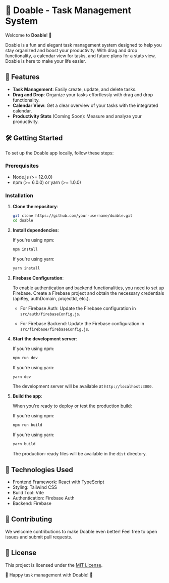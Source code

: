 # 🚀 Doable - Task Management System

Welcome to **Doable**! 🌟

Doable is a fun and elegant task management system designed to help you stay organized and boost your productivity. With drag and drop functionality, a calendar view for tasks, and future plans for a stats view, Doable is here to make your life easier.

## 📝 Features

- **Task Management**: Easily create, update, and delete tasks.
- **Drag and Drop**: Organize your tasks effortlessly with drag and drop functionality.
- **Calendar View**: Get a clear overview of your tasks with the integrated calendar.
- **Productivity Stats** (Coming Soon): Measure and analyze your productivity.

## 🛠️ Getting Started

To set up the Doable app locally, follow these steps:

### Prerequisites

- Node.js (>= 12.0.0)
- npm (>= 6.0.0) or yarn (>= 1.0.0)

### Installation

1. **Clone the repository**:

   ```bash
   git clone https://github.com/your-username/doable.git
   cd doable
   ```

2. **Install dependencies**:

   If you're using npm:

   ```bash
   npm install
   ```

   If you're using yarn:

   ```bash
   yarn install
   ```

3. **Firebase Configuration**:

   To enable authentication and backend functionalities, you need to set up Firebase. Create a Firebase project and obtain the necessary credentials (apiKey, authDomain, projectId, etc.).

   - For Firebase Auth: Update the Firebase configuration in `src/auth/firebaseConfig.js`.

   - For Firebase Backend: Update the Firebase configuration in `src/firebase/firebaseConfig.js`.

4. **Start the development server**:

   If you're using npm:

   ```bash
   npm run dev
   ```

   If you're using yarn:

   ```bash
   yarn dev
   ```

   The development server will be available at `http://localhost:3000`.

5. **Build the app**:

   When you're ready to deploy or test the production build:

   If you're using npm:

   ```bash
   npm run build
   ```

   If you're using yarn:

   ```bash
   yarn build
   ```

   The production-ready files will be available in the `dist` directory.

## 🚀 Technologies Used

- Frontend Framework: React with TypeScript
- Styling: Tailwind CSS
- Build Tool: Vite
- Authentication: Firebase Auth
- Backend: Firebase

## 🤝 Contributing

We welcome contributions to make Doable even better! Feel free to open issues and submit pull requests.

## 📄 License

This project is licensed under the [MIT License](LICENSE).

🌟 Happy task management with Doable! 🌟
